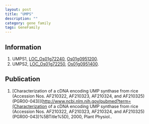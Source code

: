 ```yaml
---
layout: post
title: "UMPS"
description: ""
category: gene family
tags: GeneFamily
---
```


## Information
1. UMPS1, [LOC_Os01g72240](http://rice.plantbiology.msu.edu/cgi-bin/ORF_infopage.cgi?orf=LOC_Os01g72240), [Os01g0951200](http://rapdb.dna.affrc.go.jp/viewer/gbrowse_details/irgsp1?name=Os01g0951200).
2. UMPS2, [LOC_Os01g72250](http://rice.plantbiology.msu.edu/cgi-bin/ORF_infopage.cgi?orf=LOC_Os01g72250), [Os01g0951400](http://rapdb.dna.affrc.go.jp/viewer/gbrowse_details/irgsp1?name=Os01g0951400).

## Publication
1. [Characterization of a cDNA encoding UMP synthase from rice (Accession Nos. AF210322, AF210323, AF210324, and AF210325) (PGR00-043)](http://www.ncbi.nlm.nih.gov/pubmed?term=(Characterization of a cDNA encoding UMP synthase from rice (Accession Nos. AF210322, AF210323, AF210324, and AF210325) (PGR00-043)%5BTitle%5D), 2000, Plant Physiol..


